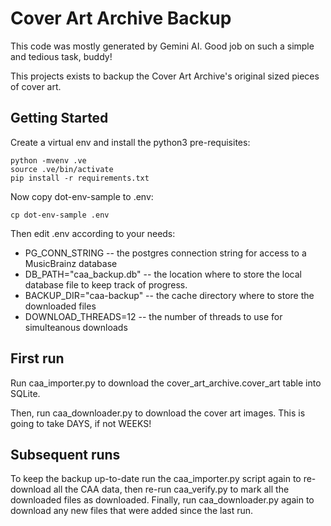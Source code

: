 # Cover Art Archive Backup

This code was mostly generated by Gemini AI. Good job on such a simple and tedious task, buddy!

This projects exists to backup the Cover Art Archive's original sized pieces of cover art.


## Getting Started

Create a virtual env and install the python3 pre-requisites:

```
python -mvenv .ve
source .ve/bin/activate
pip install -r requirements.txt
```

Now copy dot-env-sample to .env:
```
cp dot-env-sample .env
```

Then edit .env according to your needs:

* PG_CONN_STRING -- the postgres connection string for access to a MusicBrainz database
* DB_PATH="caa_backup.db" -- the location where to store the local database file to keep track of progress.
* BACKUP_DIR="caa-backup" -- the cache directory where to store the downloaded files
* DOWNLOAD_THREADS=12 -- the number of threads to use for simulteanous downloads

## First run

Run caa_importer.py to download the cover_art_archive.cover_art table into SQLite.

Then, run caa_downloader.py to download the cover art images. This is going to take DAYS, if not WEEKS!


## Subsequent runs

To keep the backup up-to-date run the caa_importer.py script again to re-download all the CAA data, 
then re-run caa_verify.py to mark all the downloaded files as downloaded. Finally, run caa_downloader.py
again to download any new files that were added since the last run.

